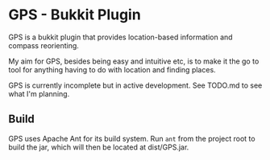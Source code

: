 # GPS - Bukkit Plugin

GPS is a bukkit plugin that provides location-based information and compass reorienting.

My aim for GPS, besides being easy and intuitive etc, is to make it the go to tool for anything having to do with location and finding places.

GPS is currently incomplete but in active development. See TODO.md to see what I'm planning.

## Build

GPS uses Apache Ant for its build system. Run `ant` from the project root to build the jar, which will then be located at dist/GPS.jar.
